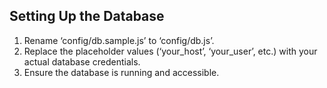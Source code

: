 ## Setting Up the Database
1. Rename ‘config/db.sample.js’ to ‘config/db.js’.
2. Replace the placeholder values (‘your_host’, ‘your_user’, etc.) with your actual database credentials.
3. Ensure the database is running and accessible.
 